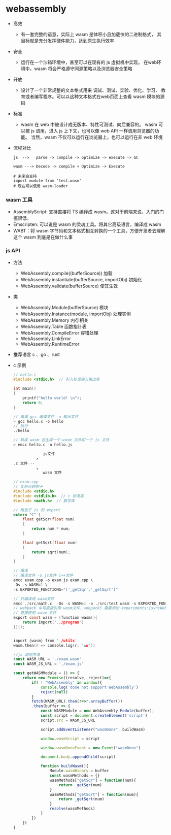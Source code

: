 # webassembly 

- 高效
    - 有一套完整的语意，实际上 wasm 是体积小且加载快的二进制格式，
    其目标就是充分发挥硬件能力，达到原生执行效率
- 安全
    - 运行在一个沙箱环境中，甚至可以在现有的 js 虚拟机中实现。
    在web环境中，wasm 将会严格遵守同源策略以及浏览器安全策略

- 开放
    - 设计了一个非常规整的文本格式用来 调试、测试、实验、优化、学习、
    教育或者编写程序。可以以这种文本格式在web页面上查看 wasm 模块的源码

- 标准
    - wasm 在 web 中被设计成无版本、特性可测试、向后兼容的。 wasm
    可以被 js 调用，进入 js 上下文，也可以像 web API 一样调用浏览器的功能。
    当然，wasm 不仅可以运行在浏览器上，也可以运行在非 web 环境

- 流程对比
    ```
    js  -->   parse -> compile -> optimize -> execute -> GC

    wasm ---> Decode -> compile + Optimize -> Execute

    # 未来会支持 
    import module from 'test.wasm'
    # 现在可以使用 wasm-loader
    ```

### wasm 工具

- AssemblyScript: 支持直接将 TS 编译成 wasm。这对于前端来说，入门的门槛很低。
- Emscripten: 可以说是 wasm 的灵魂工具。将其它高级语言，编译成 wasm
- WABT：将 wasm 字节码和文本格式相互转换的一个工具，方便开发者去理解这个
wasm 到底是在做什么事

### js API 

- 方法
    - WebAssembly.compile((bufferSource))  加载
    - WebAssembly.instantiate(bufferSource, importObj)  初始化
    - WebAssembly.validate(bufferSource)  使其生效
- 类
    - WebAssembly.Module(bufferSource)  模块
    - WebAssembly.Instance(module, importObj)  处理实例
    - WebAssembly.Memory  内存相关
    - WebAssembly.Table  函数指针表
    - WebAssembly.CompileError  容错处理
    - WebAssembly.LinkError
    - WebAssembly.RuntimeError

- 推荐语言 c 、go 、rust

- c 示例

    ```c
    // hello.c
    #include <stdio.h>  // 引入标准输入输出库

    int main()
    {
        printf("hello world! \n");
        return 0;  
    }

    // 编译 gcc 编译文件 -o 输出文件
    > gcc hello.c -o hello
    // 执行
    ./hello

    // 转成 wasm 会生成一个 wasm 文件和一个 js 文件
    > emcc hello.c -o hello.js

                 js文件
              ↗
    .c 文件 --
              ↘ 
                 wasm 文件

    // exam.cpp
    // 复杂点的例子
    #include <stdio.h>
    #include <stdlib.h>  // c 标准库
    #include <math.h>  // 数学库

    // 相当于 js 的 export 
    extern "C" {
        float getSqr(float num)
        {
            return num * num;
        }

        float getSqrt(float num)
        {
            return sqrt(num);
        }
    }  

    // 编译 
    // 编译文件 -o js文件 c++文件 
    emcc exam.cpp -o exam.js exam.cpp \
    -Os -s WASM=1 \
    -s EXPORTED_FUNCTIONS="['_getSqr','_getSqrt']" 

    // 只编译成 wasm文件
    emcc ./src/math.c  -Os -s WASM=1 -o ./src/test.wasm -s EXPORTED_FUNCTIONS="['_add', '_square']"
    // webpack 中可直接引用 wasm文件，webpack5 需要添加 experiments:{syncWebAssembly: true,}, 
    // 直接使用 wasm 文件
    export const wasm = (function wasm(){
        return import('../program')
    })();


    import {wasm} from './utils'
    wasm.then(r => console.log(r, 'ww'))

    ```


    ```js
    //js 调用方法
    const WASM_URL = './exam.wasm'
    const WASM_JS_URL = './exam.js'

    const getWASMModule = () => {
        return new Promise((resolve, reject)=>{
            if( ! 'WebAssembly' in window){
                console.log('dose not support WebAssembly')
                reject(null)
            }
            fetch(WASM_URL).then(r=>r.arrayBuffer())
            .then(buffer => {
                const WASMModule = new WebAssembly.Module(buffer);
                const script = document.createElement('script')
                script.src = WASM_JS_URL

                script.addEventListener("wasmDone", buildWasm) 

                window.wasmScript = script

                window.wasmDoneEvent = new Event("wasmDone")

                document.body.appendChild(script)

                function buildWasm(){
                    Module.wasmBinary = buffer
                    const wasmMethods = {}
                    wasmMethods["getSqr"] = function(num){
                        return _getSqr(num)
                    }
                    wasmMethods["getSqrt"] = function(num){
                        return _getSqrt(num)
                    }
                    resolve(wasmMethods)
                }
            })
        })
    }

    ```
